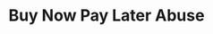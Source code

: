 ---
title: Buy Now Pay Later Abuse
parent: [/tactics/18-policy-abuse, /tactics/19-payment-detail-abuse]
ref-id: TEQ-064
short-desc: The adversary makes a purchase using buy now pay later services, with the intention of abusing the contract and withholding payment once goods or services are recieved.
layout: technique
---